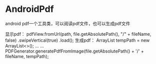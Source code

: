 # AndroidPdf
android pdf一个工具类，可以阅读pdf文件，也可以生成pdf文件

显示pdf：
		pdfView.fromUrl(path, file.getAbsolutePath(), "/" + fileName, false)
				   .swipeVertical(true)
				   .load();
生成pdf：
ArrayList<String> tempPath = new ArrayList<>();
...
...
PDFGenerator.generatePdfFromImage(file.getAbsolutePath() + '/' + fileName, tempPath);
